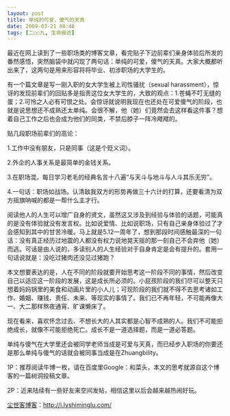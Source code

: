 ```yaml
---
layout: post
title: 单纯的可爱，傻气的天真
date: 2009-03-21 00:48
tags: [二○○九, 生命痕迹]
---
```

最近在网上读到了一些职场类的博客文章，看完贴子下边前辈们亲身体验后所发的番然感悟，突然脑袋中就闪现了两句话：单纯的可爱，傻气的天真。大家大概都听出来了，这两句是用来形容将将毕业、初涉职场的大学生的。

有一个篇文章是写一刚入职的女大学生被上司性骚扰（sexual harassment），惊讶的发现前辈们的回贴多是指责这位女大学生的，大致的观点：1.苍蝇不叮无缝的蛋；2.可怜之人必有可恨之处。会惊讶就说明我现在也还处在可爱傻气的阶段，也就是说思想还不成熟还太单纯。会很不解，他（她）们竟然会去这样看这件事？想着自己工作之后也会成为他们的同类，不禁后脖子一阵冷飕飕的。

贴几段职场前辈们的高论：

1.工作中没有朋友，只是同事（这是个贬义词）。

2.外企的人事关系是最简单的金钱关系。

3.在职场混，每日学习老毛的经典名言十八遍“与天斗与地斗与人斗其乐无穷”。

4.一句话：职场如战场。认清敌我双方的形势再做三十六计的打算，还要看清为双方摇旗呐喊的都是一帮什么主才行。

阅读他人的人生可以增广自身的贤文，虽然这又涉及到经验与体验的话题，可能真的是没有体验就没有发言权。比如说爱情、比如说职场，只有自己亲身体验过了才会感知到其中的甘苦冷暖。马上就是5.12一周年了，想到那段时间感触最深的一句话：没有真正经历过地震的人都没有权力说地晃天摇的那一刻自己不会弃他（她）而逃。可话是由人说的，多读别人的人生经验对于自身肯定是会有提升的。套用一句话说就是：没吃过猪肉还没见过猪跑？

本文想要表达的是，人在不同的阶段就要开始思考这一阶段不同的事情，然后改变自己以适应这一阶段的发展，这是成长所必须的。小屁孩阶段的我们尽可以整天只想着妈妈锅里的美食和动画片里的小人儿；可现阶段的我们就不得不去思考诸如工作、婚姻、赚钱、责任、未来、等现实的事情了。我们已不再年轻，不可能再像大一、大二那样熬夜通宵、旷课懒床了。

现在看来，喜欢怀念过去、不想长大的人其实都是心智不成熟的人。我们不可能拒绝成长，就像不可能拒绝死亡。成长不是一道选择题，而是一道必答题。

单纯与傻气在大学里还会被同学老师当成是可爱与天真，而已经步入职场的你要还是那么单纯与傻气的话就会被同事当成是在Zhuangbility。

1P：推荐阅读牛博一枚，请在百度里Google：和菜头，本文的思考就源自这个博客的一篇树洞投稿文章。

2P：近来陆续有一些好友来空间发帖，相信这里以后会越来越热闹好玩。

<a href="http://i.lvshiminglu.com/">尘世客博客</a>：<a href="http://i.lvshiminglu.com/">http://i.lvshiminglu.com/</a>

